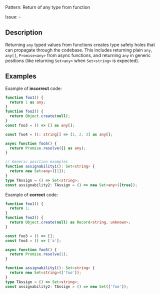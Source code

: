Pattern: Return of any type from function

Issue: -

## Description

Returning `any` typed values from functions creates type safety holes that can propagate through the codebase. This includes returning plain `any`, `any[]`, `Promise<any>` from async functions, and returning `any` in generic positions (like returning `Set<any>` when `Set<string>` is expected).

## Examples

Example of **incorrect** code:
```ts
function foo1() {
  return 1 as any;
}
function foo2() {
  return Object.create(null);
}
const foo3 = () => [] as any[];

const foo4 = (): string[] => [1, 2, 3] as any[];

async function foo5() {
  return Promise.resolve({} as any);
}

// Generic position examples
function assignability1(): Set<string> {
  return new Set<any>([1]);
}
type TAssign = () => Set<string>;
const assignability2: TAssign = () => new Set<any>([true]);
```

Example of **correct** code:
```ts
function foo1() {
  return 1;
}
function foo2() {
  return Object.create(null) as Record<string, unknown>;
}

const foo3 = () => [];
const foo4 = () => ['a'];

async function foo5() {
  return Promise.resolve(1);
}

function assignability1(): Set<string> {
  return new Set<string>(['foo']);
}
type TAssign = () => Set<string>;
const assignability2: TAssign = () => new Set(['foo']);
```